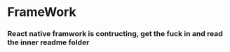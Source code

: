 # FrameWork

### React native framwork is contructing, get the fuck in and read the inner readme folder
